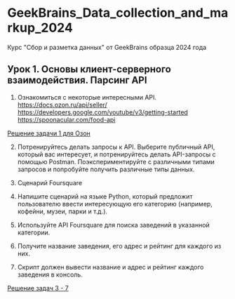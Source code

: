 # GeekBrains_Data_collection_and_markup_2024
Курс "Сбор и разметка данных" от GeekBrains образца 2024 года

## Урок 1. Основы клиент-серверного взаимодействия. Парсинг API
1. Ознакомиться с некоторые интересными API. https://docs.ozon.ru/api/seller/ https://developers.google.com/youtube/v3/getting-started https://spoonacular.com/food-api

[Решение задачи 1 для Озон](https://github.com/AndreyOmi/GeekBrains_Data_collection_and_markup_2024/blob/main/Seminar_№1/Изучение%20API%20Озон.JPG)

2. Потренируйтесь делать запросы к API. Выберите публичный API, который вас интересует, и потренируйтесь делать API-запросы с помощью Postman. Поэкспериментируйте с различными типами запросов и попробуйте получить различные типы данных.

3. Сценарий Foursquare
4. Напишите сценарий на языке Python, который предложит пользователю ввести интересующую его категорию (например, кофейни, музеи, парки и т.д.).
5. Используйте API Foursquare для поиска заведений в указанной категории.
6. Получите название заведения, его адрес и рейтинг для каждого из них.
7. Скрипт должен вывести название и адрес и рейтинг каждого заведения в консоль.

[Решение задач 3 - 7](https://github.com/AndreyOmi/GeekBrains_Data_collection_and_markup_2024/blob/main/Seminar_№1/homework_seminar_1_05-03-2024_.ipynb)
